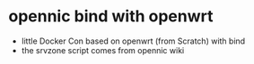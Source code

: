 # opennic bind with openwrt
- little Docker Con based on openwrt (from Scratch) with bind 
- the srvzone script comes from opennic wiki
